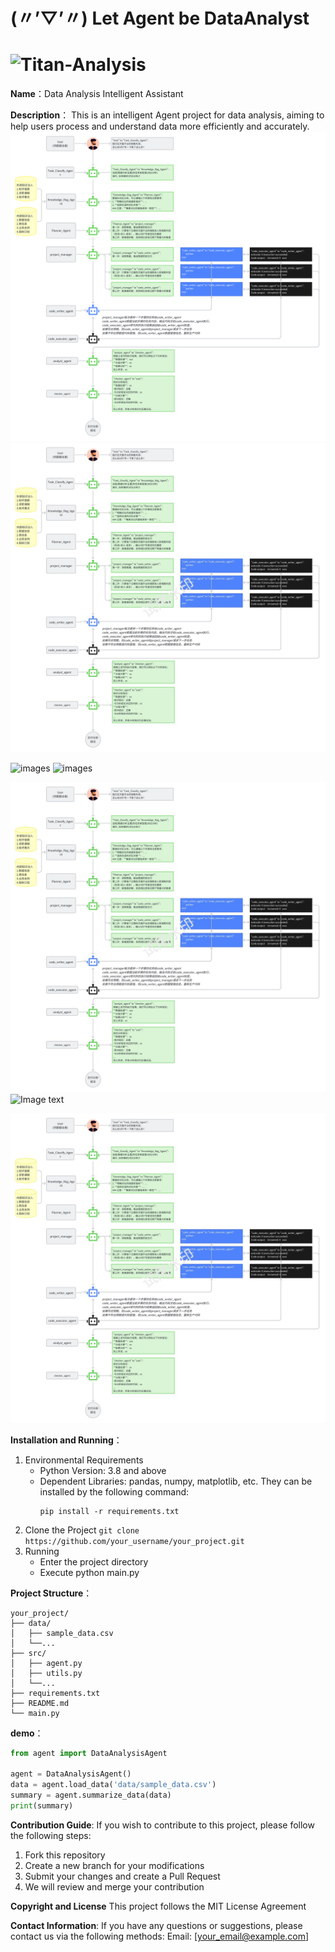 # (〃’▽’〃) Let Agent be DataAnalyst
<h1 align="left">
<img src="https://github.com/Zhuang-Zhuang-Liu/Titan-Analysis/blob/main/picture/whiteboard_exported_image_00.jpg" width="600" alt="Titan-Analysis">
</h1>


**Name**：Data Analysis Intelligent Assistant

**Description**：
This is an intelligent Agent project for data analysis, aiming to help users process and understand data more efficiently and accurately.
![images](picture/flow_chart_v.1.0.png)
![images](picture/whiteboard_exported_image_00.jpg)

![images](https://github.com/Zhuang-Zhuang-Liu/Titan-Analysis/blob/main/picture/whiteboard_exported_image_00.jpg)
![images](https://github.com/Zhuang-Zhuang-Liu/Titan-Analysis/blob/main/picture/flow_chart_v.1.0.png)


 ![Image text](picture/whiteboard_exported_image_00.jpg)
 ![Image text](https://github.com/Zhuang-Zhuang-Liu/Titan-Analysis/blob/main/picture/whiteboard_exported_image_00.jpg)

<img src="picture/whiteboard_exported_image_00.jpg" width="600" alt="Titan-Analysis">
 
**Installation and Running**：
1. Environmental Requirements
    - Python Version: 3.8 and above
    - Dependent Libraries: pandas, numpy, matplotlib, etc. They can be installed by the following command:
        ```
        pip install -r requirements.txt
        ```
2. Clone the Project
        ```
        git clone https://github.com/your_username/your_project.git
        ```
3. Running
    - Enter the project directory
    - Execute python main.py

**Project Structure**：
```
your_project/
├── data/
│   ├── sample_data.csv
│   └──...
├── src/
│   ├── agent.py
│   ├── utils.py
│   └──...
├── requirements.txt
├── README.md
└── main.py
```

**demo**：
```python
from agent import DataAnalysisAgent

agent = DataAnalysisAgent()
data = agent.load_data('data/sample_data.csv')
summary = agent.summarize_data(data)
print(summary)
```

**Contribution Guide**:
If you wish to contribute to this project, please follow the following steps:
1. Fork this repository
2. Create a new branch for your modifications
3. Submit your changes and create a Pull Request
4. We will review and merge your contribution
   
**Copyright and License**
This project follows the MIT License Agreement

**Contact Information**:
If you have any questions or suggestions, please contact us via the following methods:
Email: [your_email@example.com]
